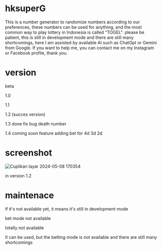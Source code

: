 # hksuperG

This is a number generator to randomize numbers according to our preferences, these numbers can be used for anything, and the most common way to play lottery in Indonesia is called "TOGEL". please be patient, this is still in development mode and there are still many shortcomings, here I am assisted by available AI such as ChatGpt or Gemini from Google. If you want to help me, you can contact me on my Instagram or Facebook profile, thank you.

# version

beta

1.0

1.1

1.2 (succes version)

1.3 done fix bug death number

1.4 coming soon feature adding bet for 4d 3d 2d


# screenshot
![Cuplikan layar 2024-05-08 170354](https://github.com/kingashari/hksuperG/assets/144193006/75cefade-aa2e-4d2c-8007-5b85e5ae416f)

in version 1.2

# maintenace
If it's not available yet, it means it's still in development mode

bet mode not available

totally not available

It can be used, but the betting mode is not available and there are still many shortcomings


